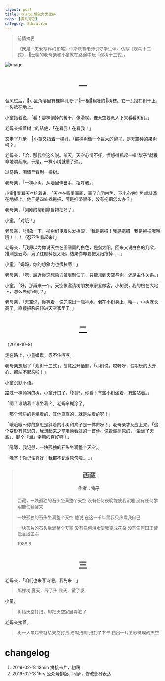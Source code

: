 ```yaml
---
layout: post
title: 与子说|想象力大比拼
tags: [育儿育己]
category: Education
---
```



> 前情摘要
>
> 《我是一支爱写作的铅笔》中斯沃普老师引导学生读、仿写《观鸟十三式》，无聊的老母亲和小童就在路途中玩「观树十三式」。


![image](https://user-images.githubusercontent.com/23351109/52962676-d4f09580-33d8-11e9-9a7f-aa0d237c90aa.png)

# <center> 一

台风过后，小区角落里有棵柳树,断了一根粗壮的树枝。它一头搭在树干上，一头抵在地上。

小童指着说，「看！那棵倒掉的树干，像滑梯。像天空要派人下来看看树们。」


老母亲指着树上的结疤，「在看我！在看我！」

又走了几步，小童又指着一棵树，「那棵树像一个巨大的梨子，是天空种的果树吗？」

老母亲，「哈，那我会这么说。某天，天空心情不好，愤怒得抓起一棵“梨子”就狠命地嚼起来，于是，一棵小树就糟了殃。」

过马路，围墙里看到一棵树。

老母亲，「一棵小树，从墙里伸出手，招呼我。」

小童看看天空接着说，「天空在家里画画，画了几团白色，不小心把红色颜料滴在地板上。他于是四处找拖把，可是扫帚很多，没有拖把怎么办？」

老母亲，「刚刚的柳树能当拖把吗？」

小童，「对哦！」

老母亲，「想象一下，柳树们甩着头发摇滚，“我是拖把！我是拖把！我是拖把哦哦哦！！！（忍不住唱起来）」

老母亲，「我原以为你说天空在画圆圆的白色，是指太阳。回来又说白白的几朵，推测是云彩，滴了红颜料是太阳，结果你却要把太阳拖掉......」

小童，「妈妈，你的想象力也很棒啊！」

老母亲，「嗯，最近你这想象力被限制住了，只能想到天空与树，还是主仆关系。」

小童，「好，那再来一个。天空像邀请树朋友来家里做客，小树说，我的根在大地上，怎么去你家呢？」

老母亲，「天空说，你等着，说完取出一瓶神水，倒在小树身上，嗖—，小树就长高了，直接把脑袋伸进天空家里了。」


# <center> 二
（2018-10-8）

走在路上，小童嫌累，忍不住哼哼。

老母亲想起了「观树十三式」，故意岔开话题，「小树说，哎呀呀，假期玩的太开心，都站不起来啦！」

小童沉默不语。

路过一棵倾斜的树，小童开口了，「妈妈，你看！有些小树坐着，有些站着。」

「啊？谁站着？谁坐着？」老母亲糊涂了。

「那个倾斜的是坐着的，其他直直的，就是站着的呀！」

「哦哦哦～你的意思是斜着的小树和凳子是一体的呀！」老母亲才反应上来。「这个变形有意思的，我想起来之前咱俩看过的一首诗。说青藏高原的，「坐满了天空」，那个「坐」字用的真好啊！」

「嗯嗯，我记得，一块孤独的石头坐满整个天空。」

「哇塞！你记性真好！我都不记得原句啦……」

> ## <center>西藏
>
> #### <center>作者：海子 <center>
>
>
> 西藏，一块孤独的石头坐满整个天空
> 没有任何夜晚能使我沉睡
> 没有任何黎明能使我醒来
>
> 一块孤独的石头坐满整个天空
> 他说,在这一千年里我只热爱我自己
>
> 一块孤独的石头坐满整个天空
> 没有任何泪水使我变成花朵
> 没有任何国王使我变成王座
>
> 1988.8

# <center> 三

老母亲，「咱们也来写诗吧，我先来！」

> 那棵树
> 夏天，绿了头
> 秋天，黄了发

小童,

> 树给天空打扫，却把天空家里弄脏了

老母亲接着，

> 树一大早起来就给天空打扫
> 扫啊扫啊
> 扫到了下午
> 扫出一片五彩斑斓的天空


# changelog
1. 2019-02-18 12min 拼接卡片，初稿
2. 2019-02-18 1hrs 公众号排版、同步，修改部分表达

